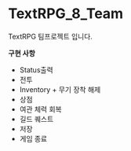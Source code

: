 # TextRPG_8_Team
TextRPG 팀프로젝트 입니다.

**구현 사항**

- Status출력
- 전투
- Inventory + 무기 장착 해제
- 상점
- 여관 체력 회복
- 길드 퀘스트
- 저장
- 게임 종료

